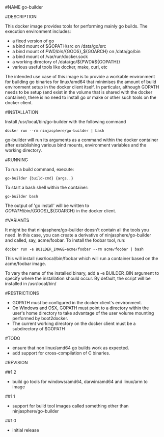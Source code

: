 #NAME
	go-builder

#DESCRIPTION

This docker image provides tools for performing mainly go builds. The execution environment includes:

* a fixed version of go
* a bind mount of $GOPATH/src on /data/go/src
* a bind mount of ${PWD}/bin/${GOOS}_${GOARCH} on /data/go/bin
* a bind mount of /var/run/docker.sock
* a working directory of /data/go/${PWD#${GOPATH}}
* various useful tools like docker, make, curl, etc

The intended use case of this image is to provide a workable environment for building go binaries for linux/amd64 that minimises the amount of build environment setup in the docker client itself. In particular, although GOPATH needs to be
setup (and exist in the volume that is shared with the docker container), there is no need to install go or make or other such tools on the docker client.

#INSTALLATION

Install /usr/local/bin/go-builder with the following command

```
docker run --rm ninjasphere/go-builder | bash
```

go-builder will run its arguments as a command within the docker container after establishing various bind mounts, environment variables and the working directory.

#RUNNING

To run a build command, execute:

```
go-builder {build-cmd} {args..}
```

To start a bash shell within the container:

```
go-builder bash
```

The output of 'go install' will be written to ${GOPATH}/bin/${GOOS}_${GOARCH} in the docker client.

#VARIANTS

It might be that ninjasphere/go-builder doesn't contain all the tools you need. In this case, you can create a derivative
of ninjasphere/go-builder and called, say, acme/foobar. To install the foobar tool, run:

```
docker run -e BUILDER_IMAGE=acme/foobar --rm acme/foobar | bash
```

This will install /usr/local/bin/foobar which will run a container based on the acme/foobar image.

To vary the name of the installed binary, add a -e BUILDER_BIN argument to specify where the installation should occur. By default, the script will be installed in /usr/local/bin/

#RESTRICTIONS

* GOPATH must be configured in the docker client's environment.
* On Windows and OSX, GOPATH must point to a directory within the user's home directory to take advantage of the user volume mounting performed by boot2docker.
* The current working directory on the docker client must be a subdirectory of $GOPATH

#TODO

* ensure that non linux/amd64 go builds work as expected.
* add support for cross-compilation of C binaries.

#REVISION

##1.2
* build go tools for windows/amd64, darwin/amd64 and linux/arm to image

##1.1
* support for build tool images called something other than ninjasphere/go-builder

##1.0
* initial release